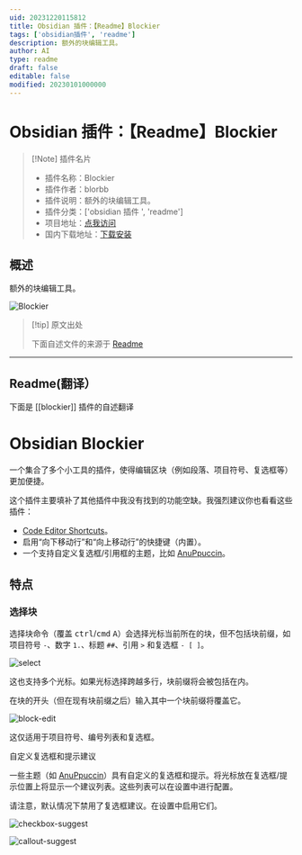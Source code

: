 ```yaml
---
uid: 20231220115812
title: Obsidian 插件：【Readme】Blockier
tags: ['obsidian插件', 'readme']
description: 额外的块编辑工具。
author: AI
type: readme
draft: false
editable: false
modified: 20230101000000
---
```


# Obsidian 插件：【Readme】Blockier

> [!Note] 插件名片
> - 插件名称：Blockier
> - 插件作者：blorbb
> - 插件说明：额外的块编辑工具。
> - 插件分类：['obsidian 插件 ', 'readme']
> - 项目地址：[点我访问](https://github.com/blorbb/obsidian-blockier)
> - 国内下载地址：[下载安装](https://pkmer.cn/products/plugin/pluginMarket/?blockier)

## 概述

额外的块编辑工具。

![Blockier](https://cdn.pkmer.cn/covers/blockier.gif)

> [!tip] 原文出处
>
>下面自述文件的来源于 [Readme](https://ghproxy.net/https://raw.githubusercontent.com/blorbb/obsidian-blockier/master/README.md)

---

## Readme(翻译）

下面是 [[blockier]] 插件的自述翻译

# Obsidian Blockier

一个集合了多个小工具的插件，使得编辑区块（例如段落、项目符号、复选框等）更加便捷。

这个插件主要填补了其他插件中我没有找到的功能空缺。我强烈建议你也看看这些插件：

- [Code Editor Shortcuts](https://github.com/timhor/obsidian-editor-shortcuts)。
- 启用“向下移动行”和“向上移动行”的快捷键（内置）。
- 一个支持自定义复选框/引用框的主题，比如 [AnuPpuccin](https://github.com/AnubisNekhet/AnuPpuccin)。

## 特点

### 选择块

选择块命令（覆盖 <kbd>ctrl</kbd>/<kbd>cmd</kbd> <kbd>A</kbd>）会选择光标当前所在的块，但不包括块前缀，如项目符号 `-`、数字 `1.`、标题 `##`、引用 `>` 和复选框 `- [ ]`。

![select](https://cdn.pkmer.cn/covers/blockier_1_0.gif)

这也支持多个光标。如果光标选择跨越多行，块前缀将会被包括在内。

在块的开头（但在现有块前缀之后）输入其中一个块前缀将覆盖它。

![block-edit](https://cdn.pkmer.cn/covers/blockier_1_1.gif)

这仅适用于项目符号、编号列表和复选框。

自定义复选框和提示建议

一些主题（如 [AnuPpuccin](https://github.com/AnubisNekhet/AnuPpuccin)）具有自定义的复选框和提示。将光标放在复选框/提示位置上将显示一个建议列表。这些列表可以在设置中进行配置。

请注意，默认情况下禁用了复选框建议。在设置中启用它们。

![checkbox-suggest](https://cdn.pkmer.cn/covers/blockier_1_2.png!pkmer)

![callout-suggest](https://cdn.pkmer.cn/covers/blockier_1_3.png!pkmer)
